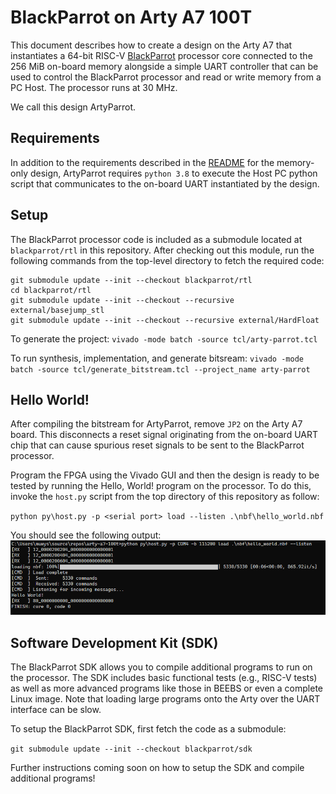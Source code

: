 # BlackParrot on Arty A7 100T

This document describes how to create a design on the Arty A7 that instantiates a 64-bit RISC-V
[BlackParrot](https://github.com/black-parrot/black-parrot) processor core connected to the 256 MiB
on-board memory alongside a simple UART controller that can be used to control the BlackParrot
processor and read or write memory from a PC Host. The processor runs at 30 MHz.

We call this design ArtyParrot.

## Requirements

In addition to the requirements described in the [README](../README.md) for the memory-only design,
ArtyParrot requires `python 3.8` to execute the Host PC python script that communicates to the
on-board UART instantiated by the design.

## Setup

The BlackParrot processor code is included as a submodule located at `blackparrot/rtl` in this repository.
After checking out this module, run the following commands from the top-level directory to
fetch the required code:

```
git submodule update --init --checkout blackparrot/rtl
cd blackparrot/rtl
git submodule update --init --checkout --recursive external/basejump_stl
git submodule update --init --checkout --recursive external/HardFloat
```

To generate the project:
`vivado -mode batch -source tcl/arty-parrot.tcl`

To run synthesis, implementation, and generate bitsream:
`vivado -mode batch -source tcl/generate_bitstream.tcl --project_name arty-parrot`

## Hello World!

After compiling the bitstream for ArtyParrot, remove `JP2` on the Arty A7 board. This disconnects
a reset signal originating from the on-board UART chip that can cause spurious reset signals to be
sent to the BlackParrot processor.

Program the FPGA using the Vivado GUI and then the design is ready to be tested by running
the Hello, World! program on the processor. To do this, invoke the `host.py` script from the top
directory of this repository as follow:

`python py\host.py -p <serial port> load --listen .\nbf\hello_world.nbf`

You should see the following output:
![Hello World Image](arty_parrot_hello_world.PNG)

## Software Development Kit (SDK)

The BlackParrot SDK allows you to compile additional programs to run on the processor. The SDK
includes basic functional tests (e.g., RISC-V tests) as well as more advanced programs like
those in BEEBS or even a complete Linux image. Note that loading large programs onto the Arty
over the UART interface can be slow.

To setup the BlackParrot SDK, first fetch the code as a submodule:

`git submodule update --init --checkout blackparrot/sdk`

Further instructions coming soon on how to setup the SDK and compile additional programs!
